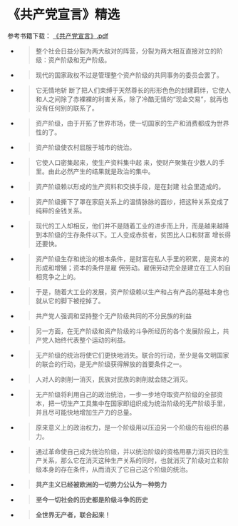 # 《共产党宣言》精选

参考书籍下载： [《共产党宣言》.pdf](communist-manifesto\《共产党宣言》.pdf) 

* > 整个社会日益分裂为两大敌对的阵营，分裂为两大相互直接对立的阶级：资产阶级和无产阶级。

* > 现代的国家政权不过是管理整个资产阶级的共同事务的委员会罢了。

* > 它无情地斩 断了把人们束缚于天然尊长的形形色色的封建羁绊，它使人和人之间除了赤裸裸的利害关系，除了冷酷无情的“现金交易”，就再也没有任何别的联系了。

* > 资产阶级，由于开拓了世界市场，使一切国家的生产和消费都成为世界性的了。

* > 资产阶级使农村屈服于城市的统治。

* > 它使人口密集起来，使生产资料集中起 来，使财产聚集在少数人的手里。由此必然产生的结果就是政治的集中。

* > 资产阶级赖以形成的生产资料和交换手段，是在封建
  > 社会里造成的。

* > 资产阶级撕下了罩在家庭关系上的温情脉脉的面纱，把这种关系变成了纯粹的金钱关系。

* > 现代的工人却相反，他们并不是随着工业的进步而上升，而是越来越降到本阶级的生存条件以下。工人变成赤贫者，贫困比人口和财富 增长得还要快。

* > 资产阶级生存和统治的根本条件，是财富在私人手里的积累，是资本的形成和增殖；资本的条件是雇 佣劳动。雇佣劳动完全是建立在工人的自相竞争之上的。

* > 于是，随着大工业的发展，资产阶级赖以生产和占有产品的基础本身也就从它的脚下被挖掉了。

* > 共产党人强调和坚持整个无产阶级共同的不分民族的利益

* > 另一方面，在无产阶级和资产阶级的斗争所经历的各个发展阶段上，共产党人始终代表整个运动的利益。

* > 无产阶级的统治将使它们更快地消失。联合的行动，至少是各文明国家的联合的行动，是无产阶级获得解放的首要条件之一。

* > 人对人的剥削一消灭，民族对民族的剥削就会随之消灭。

* > 无产阶级将利用自己的政治统治，一步一步地夺取资产阶级的全部资本，把一切生产工具集中在国家即组织成为统治阶级的无产阶级手里，并且尽可能快地增加生产力的总量。

* > 原来意义上的政治权力，是一个阶级用以压迫另一个阶级的有组织的暴力。

* > 通过革命使自己成为统治阶级，并以统治阶级的资格用暴力消灭旧的生产关系，那么它在消灭这种生产关系的同时，也就消灭了阶级对立和阶级本身的存在条件，从而消灭了它自己这个阶级的统治。

* > **共产主义已经被欧洲的一切势力公认为一种势力**

* > **至今一切社会的历史都是阶级斗争的历史**

* > **全世界无产者，联合起来！**
